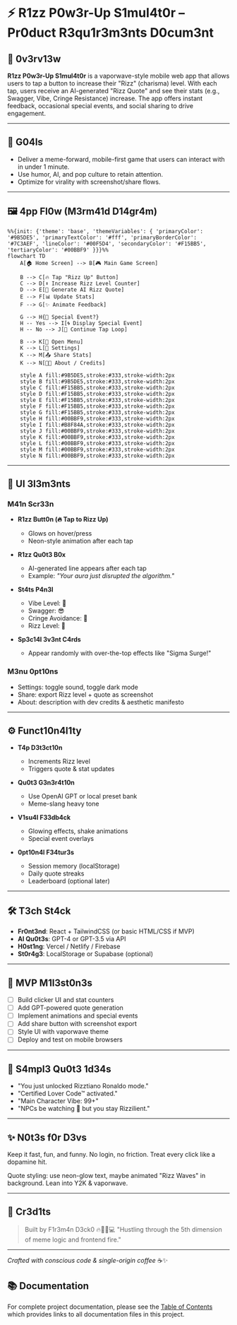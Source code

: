 
# ⚡ R1zz P0w3r-Up S1mul4t0r – Pr0duct R3qu1r3m3nts D0cum3nt

## 🧠 0v3rv13w

**R1zz P0w3r-Up S1mul4t0r** is a vaporwave-style mobile web app that allows users to tap a button to increase their "Rizz" (charisma) level. With each tap, users receive an AI-generated "Rizz Quote" and see their stats (e.g., Swagger, Vibe, Cringe Resistance) increase. The app offers instant feedback, occasional special events, and social sharing to drive engagement.

---

## 🎯 G04ls

- Deliver a meme-forward, mobile-first game that users can interact with in under 1 minute.
- Use humor, AI, and pop culture to retain attention.
- Optimize for virality with screenshot/share flows.

---

## 🖼️ 4pp Fl0w (M3rm41d D14gr4m)

```mermaid
%%{init: {'theme': 'base', 'themeVariables': { 'primaryColor': '#9B5DE5', 'primaryTextColor': '#fff', 'primaryBorderColor': '#7C3AEF', 'lineColor': '#00F5D4', 'secondaryColor': '#F15BB5', 'tertiaryColor': '#00BBF9' }}}%%
flowchart TD
    A[🏠 Home Screen] --> B[🎮 Main Game Screen]

    B --> C[🔥 Tap "Rizz Up" Button]
    C --> D[⬆️ Increase Rizz Level Counter]
    D --> E[💬 Generate AI Rizz Quote]
    E --> F[📊 Update Stats]
    F --> G[✨ Animate Feedback]

    G --> H{🌟 Special Event?}
    H -- Yes --> I[🌀 Display Special Event]
    H -- No --> J[🔁 Continue Tap Loop]

    B --> K[📂 Open Menu]
    K --> L[🔧 Settings]
    K --> M[📤 Share Stats]
    K --> N[👨‍💻 About / Credits]
    
    style A fill:#9B5DE5,stroke:#333,stroke-width:2px
    style B fill:#9B5DE5,stroke:#333,stroke-width:2px
    style C fill:#F15BB5,stroke:#333,stroke-width:2px
    style D fill:#F15BB5,stroke:#333,stroke-width:2px
    style E fill:#F15BB5,stroke:#333,stroke-width:2px
    style F fill:#F15BB5,stroke:#333,stroke-width:2px
    style G fill:#F15BB5,stroke:#333,stroke-width:2px
    style H fill:#00BBF9,stroke:#333,stroke-width:2px
    style I fill:#B8F84A,stroke:#333,stroke-width:2px
    style J fill:#00BBF9,stroke:#333,stroke-width:2px
    style K fill:#00BBF9,stroke:#333,stroke-width:2px
    style L fill:#00BBF9,stroke:#333,stroke-width:2px
    style M fill:#00BBF9,stroke:#333,stroke-width:2px
    style N fill:#00BBF9,stroke:#333,stroke-width:2px
```

---

## 📱 UI 3l3m3nts

### M41n Scr33n

- **R1zz Butt0n (🔥 Tap to Rizz Up)**
  - Glows on hover/press
  - Neon-style animation after each tap

- **R1zz Qu0t3 B0x**
  - AI-generated line appears after each tap
  - Example: *"Your aura just disrupted the algorithm."*

- **St4ts P4n3l**
  - Vibe Level: 🌊
  - Swagger: 😎
  - Cringe Avoidance: 🧠
  - Rizz Level: 🚀

- **Sp3c14l 3v3nt C4rds**
  - Appear randomly with over-the-top effects like "Sigma Surge!"

### M3nu 0pt10ns

- Settings: toggle sound, toggle dark mode
- Share: export Rizz level + quote as screenshot
- About: description with dev credits & aesthetic manifesto

---

## ⚙️ Funct10n4l1ty

- **T4p D3t3ct10n**
  - Increments Rizz level
  - Triggers quote & stat updates

- **Qu0t3 G3n3r4t10n**
  - Use OpenAI GPT or local preset bank
  - Meme-slang heavy tone

- **V1su4l F33db4ck**
  - Glowing effects, shake animations
  - Special event overlays

- **0pt10n4l F34tur3s**
  - Session memory (localStorage)
  - Daily quote streaks
  - Leaderboard (optional later)

---

## 🛠️ T3ch St4ck

- **Fr0nt3nd**: React + TailwindCSS (or basic HTML/CSS if MVP)
- **AI Qu0t3s**: GPT-4 or GPT-3.5 via API
- **H0st1ng**: Vercel / Netlify / Firebase
- **St0r4g3**: LocalStorage or Supabase (optional)

---

## 🚀 MVP M1l3st0n3s

- [ ] Build clicker UI and stat counters
- [ ] Add GPT-powered quote generation
- [ ] Implement animations and special events
- [ ] Add share button with screenshot export
- [ ] Style UI with vaporwave theme
- [ ] Deploy and test on mobile browsers

---

## 📸 S4mpl3 Qu0t3 1d34s

- "You just unlocked Rizztiano Ronaldo mode."
- "Certified Lover Code™ activated."
- "Main Character Vibe: 99+"
- "NPCs be watching 👀 but you stay Rizzilient."

---

## ✨ N0t3s f0r D3vs

Keep it fast, fun, and funny. No login, no friction. Treat every click like a dopamine hit.

Quote styling: use neon-glow text, maybe animated "Rizz Waves" in background. Lean into Y2K & vaporwave.

---

## 👤 Cr3d1ts

> Built by F1r3m4n D3ck0 🔥🧘‍♂️💻
> "Hustling through the 5th dimension of meme logic and frontend fire."

---

*Crafted with conscious code & single-origin coffee* ☕✨

## 📚 Documentation

For complete project documentation, please see the [Table of Contents](./TOC.md) which provides links to all documentation files in this project.
